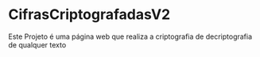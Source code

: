 # CifrasCriptografadasV2
Este Projeto é uma página web que realiza a criptografia de decriptografia de qualquer texto 
